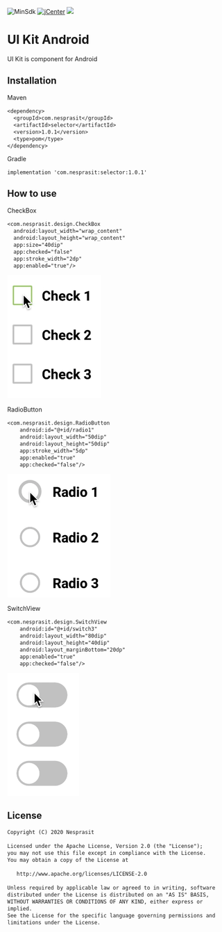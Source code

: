 ![MinSdk](https://img.shields.io/badge/minSdk-19-green.svg)
[![jCenter](https://img.shields.io/badge/jCenter-1.0.1-green.svg)](https://bintray.com/okanesboy/library/com.nesprasit.design/_latestVersion)
[![](https://img.shields.io/badge/License-Apache_v2.0-blue.svg)](http://www.apache.org/licenses/LICENSE-2.0)
# UI Kit Android 
UI Kit is component for Android

## Installation
Maven
```
<dependency>
  <groupId>com.nesprasit</groupId>
  <artifactId>selector</artifactId>
  <version>1.0.1</version>
  <type>pom</type>
</dependency>
```
Gradle
```
implementation 'com.nesprasit:selector:1.0.1'
```
## How to use
CheckBox
```
<com.nesprasit.design.CheckBox
  android:layout_width="wrap_content"
  android:layout_height="wrap_content"
  app:size="40dip"
  app:checked="false"
  app:stroke_width="2dp"
  app:enabled="true"/>
```
![](./images/checkbox.gif)

RadioButton
```
<com.nesprasit.design.RadioButton
    android:id="@+id/radio1"
    android:layout_width="50dip"
    android:layout_height="50dip"
    app:stroke_width="5dp"
    app:enabled="true"
    app:checked="false"/>
```
![](./images/radiobutton.gif)

SwitchView
```
<com.nesprasit.design.SwitchView
    android:id="@+id/switch3"
    android:layout_width="80dip"
    android:layout_height="40dip"
    android:layout_marginBottom="20dp"
    app:enabled="true"
    app:checked="false"/>
```
![](./images/switchview.gif)

## License
```
Copyright (C) 2020 Nesprasit

Licensed under the Apache License, Version 2.0 (the "License");
you may not use this file except in compliance with the License.
You may obtain a copy of the License at

   http://www.apache.org/licenses/LICENSE-2.0

Unless required by applicable law or agreed to in writing, software
distributed under the License is distributed on an "AS IS" BASIS,
WITHOUT WARRANTIES OR CONDITIONS OF ANY KIND, either express or implied.
See the License for the specific language governing permissions and
limitations under the License.
```
